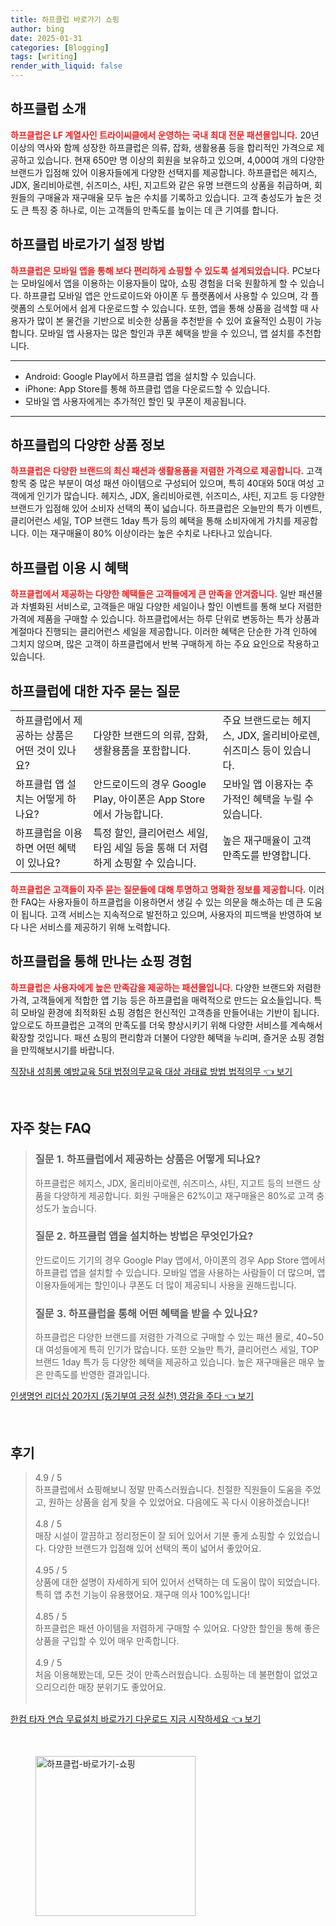 ```yaml
---
title: 하프클럽 바로가기 쇼핑
author: bing
date: 2025-01-31
categories: [Blogging]
tags: [writing]
render_with_liquid: false
---
```



<h2 id='하프클럽소개'>하프클럽 소개</h2>

<p><b><span style="color: #ee2323;">하프클럽은 LF 계열사인 트라이씨클에서 운영하는 국내 최대 전문 패션몰입니다.</span></b> 20년 이상의 역사와 함께 성장한 하프클럽은 의류, 잡화, 생활용품 등을 합리적인 가격으로 제공하고 있습니다. 현재 650만 명 이상의 회원을 보유하고 있으며, 4,000여 개의 다양한 브랜드가 입점해 있어 이용자들에게 다양한 선택지를 제공합니다. 하프클럽은 헤지스, JDX, 올리비아로렌, 쉬즈미스, 샤틴, 지고트와 같은 유명 브랜드의 상품을 취급하며, 회원들의 구매율과 재구매율 모두 높은 수치를 기록하고 있습니다. 고객 충성도가 높은 것도 큰 특징 중 하나로, 이는 고객들의 만족도를 높이는 데 큰 기여를 합니다.</p>

<h2 id='바로가기설정'>하프클럽 바로가기 설정 방법</h2>

<p><b><span style="color: #ee2323;">하프클럽은 모바일 앱을 통해 보다 편리하게 쇼핑할 수 있도록 설계되었습니다.</span></b> PC보다는 모바일에서 앱을 이용하는 이용자들이 많아, 쇼핑 경험을 더욱 원활하게 할 수 있습니다. 하프클럽 모바일 앱은 안드로이드와 아이폰 두 플랫폼에서 사용할 수 있으며, 각 플랫폼의 스토어에서 쉽게 다운로드할 수 있습니다. 또한, 앱을 통해 상품을 검색할 때 사용자가 많이 본 물건을 기반으로 비슷한 상품을 추천받을 수 있어 효율적인 쇼핑이 가능합니다. 모바일 앱 사용자는 많은 할인과 쿠폰 혜택을 받을 수 있으니, 앱 설치를 추천합니다.</p>

<hr />

<ul>
    <li>Android: Google Play에서 하프클럽 앱을 설치할 수 있습니다.</li>
    <li>iPhone: App Store를 통해 하프클럽 앱을 다운로드할 수 있습니다.</li>
    <li>모바일 앱 사용자에게는 추가적인 할인 및 쿠폰이 제공됩니다.</li>
</ul>

<hr />

<h2 id='상품정보'>하프클럽의 다양한 상품 정보</h2>

<p><b><span style="color: #ee2323;">하프클럽은 다양한 브랜드의 최신 패션과 생활용품을 저렴한 가격으로 제공합니다.</span></b> 고객 항목 중 많은 부분이 여성 패션 아이템으로 구성되어 있으며, 특히 40대와 50대 여성 고객에게 인기가 많습니다. 헤지스, JDX, 올리비아로렌, 쉬즈미스, 샤틴, 지고트 등 다양한 브랜드가 입점해 있어 소비자 선택의 폭이 넓습니다. 하프클럽은 오늘만의 특가 이벤트, 클리어런스 세일, TOP 브랜드 1day 특가 등의 혜택을 통해 소비자에게 가치를 제공합니다. 이는 재구매율이 80% 이상이라는 높은 수치로 나타나고 있습니다.</p>

<h2 id='혜택'>하프클럽 이용 시 혜택</h2>

<p><b><span style="color: #ee2323;">하프클럽에서 제공하는 다양한 혜택들은 고객들에게 큰 만족을 안겨줍니다.</span></b> 일반 패션몰과 차별화된 서비스로, 고객들은 매일 다양한 세일이나 할인 이벤트를 통해 보다 저렴한 가격에 제품을 구매할 수 있습니다. 하프클럽에서는 하루 단위로 변동하는 특가 상품과 계절마다 진행되는 클리어런스 세일을 제공합니다. 이러한 혜택은 단순한 가격 인하에 그치지 않으며, 많은 고객이 하프클럽에서 반복 구매하게 하는 주요 요인으로 작용하고 있습니다.</p>

<h2 id='자주묻는질문'>하프클럽에 대한 자주 묻는 질문</h2>

<table>
    <tr>
        <td>하프클럽에서 제공하는 상품은 어떤 것이 있나요?</td>
        <td>다양한 브랜드의 의류, 잡화, 생활용품을 포함합니다.</td>
        <td>주요 브랜드로는 헤지스, JDX, 올리비아로렌, 쉬즈미스 등이 있습니다.</td>
    </tr>
    <tr>
        <td>하프클럽 앱 설치는 어떻게 하나요?</td>
        <td>안드로이드의 경우 Google Play, 아이폰은 App Store에서 가능합니다.</td>
        <td>모바일 앱 이용자는 추가적인 혜택을 누릴 수 있습니다.</td>
    </tr>
    <tr>
        <td>하프클럽을 이용하면 어떤 혜택이 있나요?</td>
        <td>특정 할인, 클리어런스 세일, 타임 세일 등을 통해 더 저렴하게 쇼핑할 수 있습니다.</td>
        <td>높은 재구매율이 고객 만족도를 반영합니다.</td>
    </tr>
</table>

<p><b><span style="color: #ee2323;">하프클럽은 고객들이 자주 묻는 질문들에 대해 투명하고 명확한 정보를 제공합니다.</span></b> 이러한 FAQ는 사용자들이 하프클럽을 이용하면서 생길 수 있는 의문을 해소하는 데 큰 도움이 됩니다. 고객 서비스는 지속적으로 발전하고 있으며, 사용자의 피드백을 반영하여 보다 나은 서비스를 제공하기 위해 노력합니다.</p>

<h2 id='결론'>하프클럽을 통해 만나는 쇼핑 경험</h2>

<p><b><span style="color: #ee2323;">하프클럽은 사용자에게 높은 만족감을 제공하는 패션몰입니다.</span></b> 다양한 브랜드와 저렴한 가격, 고객들에게 적합한 앱 기능 등은 하프클럽을 매력적으로 만드는 요소들입니다. 특히 모바일 환경에 최적화된 쇼핑 경험은 헌신적인 고객층을 만들어내는 기반이 됩니다. 앞으로도 하프클럽은 고객의 만족도를 더욱 향상시키기 위해 다양한 서비스를 계속해서 확장할 것입니다. 패션 쇼핑의 편리함과 더불어 다양한 혜택을 누리며, 즐거운 쇼핑 경험을 만끽해보시기를 바랍니다.</p>


<p><a class="click-button" title="직장내 성희롱 예방교육 5대 법정의무교육 대상 과태료 방법 법적의무" href="https://24nara.github.io/posts/%EC%A7%81%EC%9E%A5%EB%82%B4-%EC%84%B1%ED%9D%AC%EB%A1%B1-%EC%98%88%EB%B0%A9%EA%B5%90%EC%9C%A1-5%EB%8C%80-%EB%B2%95%EC%A0%95%EC%9D%98%EB%AC%B4%EA%B5%90%EC%9C%A1-%EB%8C%80%EC%83%81-%EA%B3%BC%ED%83%9C%EB%A3%8C-%EB%B0%A9%EB%B2%95-%EB%B2%95%EC%A0%81%EC%9D%98%EB%AC%B4/" rel="dofollow">직장내 성희롱 예방교육 5대 법정의무교육 대상 과태료 방법 법적의무 👈 보기</a></p><br>
<h2 id='자주_찾는_FAQ'>자주 찾는 FAQ</h2>
<div itemscope="" itemtype="https://schema.org/FAQPage">
<blockquote>
<div itemscope="" itemprop="mainEntity" itemtype="https://schema.org/Question">
<h3 itemprop="name">질문 1. 하프클럽에서 제공하는 상품은 어떻게 되나요?</h3>
<div itemscope="" itemprop="acceptedAnswer" itemtype="https://schema.org/Answer">
<span itemprop="text">
<p>하프클럽은 헤지스, JDX, 올리비아로렌, 쉬즈미스, 샤틴, 지고트 등의 브랜드 상품을 다양하게 제공합니다. 회원 구매율은 62%이고 재구매율은 80%로 고객 충성도가 높습니다.</p>
</span>
</div>
</div>
<div itemscope="" itemprop="mainEntity" itemtype="https://schema.org/Question">
<h3 itemprop="name">질문 2. 하프클럽 앱을 설치하는 방법은 무엇인가요?</h3>
<div itemscope="" itemprop="acceptedAnswer" itemtype="https://schema.org/Answer">
<span itemprop="text">
<p>안드로이드 기기의 경우 Google Play 앱에서, 아이폰의 경우 App Store 앱에서 하프클럽 앱을 설치할 수 있습니다. 모바일 앱을 사용하는 사람들이 더 많으며, 앱 이용자들에게는 할인이나 쿠폰도 더 많이 제공되니 사용을 권해드립니다.</p>
</span>
</div>
</div>
<div itemscope="" itemprop="mainEntity" itemtype="https://schema.org/Question">
<h3 itemprop="name">질문 3. 하프클럽을 통해 어떤 혜택을 받을 수 있나요?</h3>
<div itemscope="" itemprop="acceptedAnswer" itemtype="https://schema.org/Answer">
<span itemprop="text">
<p>하프클럽은 다양한 브랜드를 저렴한 가격으로 구매할 수 있는 패션 몰로, 40~50대 여성들에게 특히 인기가 많습니다. 또한 오늘만 특가, 클리어런스 세일, TOP 브랜드 1day 특가 등 다양한 혜택을 제공하고 있습니다. 높은 재구매율은 매우 높은 만족도를 반영한 결과입니다.</p>
</span>
</div>
</div>
</blockquote>
</div>
<p><a class="click-button" title="인생명언 리더십 20가지 (동기부여 긍정 실천) 영감을 주다" href="https://24nara.github.io/posts/%EC%9D%B8%EC%83%9D%EB%AA%85%EC%96%B8-%EB%A6%AC%EB%8D%94%EC%8B%AD-20%EA%B0%80%EC%A7%80-(%EB%8F%99%EA%B8%B0%EB%B6%80%EC%97%AC-%EA%B8%8D%EC%A0%95-%EC%8B%A4%EC%B2%9C)-%EC%98%81%EA%B0%90%EC%9D%84-%EC%A3%BC%EB%8B%A4/" rel="dofollow">인생명언 리더십 20가지 (동기부여 긍정 실천) 영감을 주다 👈 보기</a></p><br>
<h2 id='후기'>후기</h2>
<div itemscope itemtype="https://schema.org/Product">
  <blockquote>
  <div itemprop="review" itemscope itemtype="https://schema.org/Review">
      <div itemprop="reviewRating" itemscope itemtype="https://schema.org/Rating"> <span itemprop="ratingValue">4.9</span> / <span itemprop="bestRating">5</span> </div>
      <span itemprop="reviewBody">하프클럽에서 쇼핑해보니 정말 만족스러웠습니다. 친절한 직원들이 도움을 주었고, 원하는 상품을 쉽게 찾을 수 있었어요. 다음에도 꼭 다시 이용하겠습니다!</span>
  </div>
  <br>
  <div itemprop="review" itemscope itemtype="https://schema.org/Review">
      <div itemprop="reviewRating" itemscope itemtype="https://schema.org/Rating"> <span itemprop="ratingValue">4.8</span> / <span itemprop="bestRating">5</span> </div>
      <span itemprop="reviewBody">매장 시설이 깔끔하고 정리정돈이 잘 되어 있어서 기분 좋게 쇼핑할 수 있었습니다. 다양한 브랜드가 입점해 있어 선택의 폭이 넓어서 좋았어요.</span>
  </div>
  <br>
  <div itemprop="review" itemscope itemtype="https://schema.org/Review">
      <div itemprop="reviewRating" itemscope itemtype="https://schema.org/Rating"> <span itemprop="ratingValue">4.95</span> / <span itemprop="bestRating">5</span> </div>
      <span itemprop="reviewBody">상품에 대한 설명이 자세하게 되어 있어서 선택하는 데 도움이 많이 되었습니다. 특히 앱 추천 기능이 유용했어요. 재구매 의사 100%입니다!</span>
  </div>
  <br>
  <div itemprop="review" itemscope itemtype="https://schema.org/Review">
      <div itemprop="reviewRating" itemscope itemtype="https://schema.org/Rating"> <span itemprop="ratingValue">4.85</span> / <span itemprop="bestRating">5</span> </div>
      <span itemprop="reviewBody">하프클럽은 패션 아이템을 저렴하게 구매할 수 있어요. 다양한 할인을 통해 좋은 상품을 구입할 수 있어 매우 만족합니다.</span>
  </div>
  <br>
  <div itemprop="review" itemscope itemtype="https://schema.org/Review">
      <div itemprop="reviewRating" itemscope itemtype="https://schema.org/Rating"> <span itemprop="ratingValue">4.9</span> / <span itemprop="bestRating">5</span> </div>
      <span itemprop="reviewBody">처음 이용해봤는데, 모든 것이 만족스러웠습니다. 쇼핑하는 데 불편함이 없었고 으리으리한 매장 분위기도 좋았어요.</span>
  </div>
  <br>
  </blockquote>
</div>
<p><a class="click-button" title="한컴 타자 연습 무료설치 바로가기 다운로드 지금 시작하세요" href="https://24nara.github.io/posts/%ED%95%9C%EC%BB%B4-%ED%83%80%EC%9E%90-%EC%97%B0%EC%8A%B5-%EB%AC%B4%EB%A3%8C%EC%84%A4%EC%B9%98-%EB%B0%94%EB%A1%9C%EA%B0%80%EA%B8%B0-%EB%8B%A4%EC%9A%B4%EB%A1%9C%EB%93%9C-%EC%A7%80%EA%B8%88-%EC%8B%9C%EC%9E%91%ED%95%98%EC%84%B8%EC%9A%94/" rel="dofollow">한컴 타자 연습 무료설치 바로가기 다운로드 지금 시작하세요 👈 보기</a></p><br>
<figure class="image"><img src="https://24nara.github.io/assets/img/thumbnail/하프클럽-바로가기-쇼핑.webp" alt="하프클럽-바로가기-쇼핑" width="256" height="256"></figure>